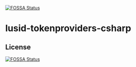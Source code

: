 [![FOSSA Status](https://app.fossa.com/api/projects/git%2Bgithub.com%2Ffinbourne%2Flusid-sdkconfig-csharp.svg?type=shield)](https://app.fossa.com/projects/git%2Bgithub.com%2Ffinbourne%2Flusid-sdkconfig-csharp?ref=badge_shield)

# lusid-tokenproviders-csharp

## License
[![FOSSA Status](https://app.fossa.com/api/projects/git%2Bgithub.com%2Ffinbourne%2Flusid-sdkconfig-csharp.svg?type=large)](https://app.fossa.com/projects/git%2Bgithub.com%2Ffinbourne%2Flusid-sdkconfig-csharp?ref=badge_large)